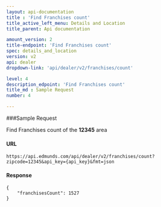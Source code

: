 ```yaml
---
layout: api-documentation
title : 'Find Franchises count'
title_active_left_menu: Details and Location
title_parent: Api documentation

amount_version: 2
title-endpoint: 'Find Franchises count'
spec: details_and_location
version: v2
api: dealer
dropdown-link: 'api/dealer/v2/franchises/count'

level: 4
description_edpoint: 'Find Franchises count'
title_md : Sample Request
number: 4

---
```


###Sample Request

Find Franchises count of the **12345** area

#### URL

    https://api.edmunds.com/api/dealer/v2/franchises/count?zipcode=12345&api_key={api_key}&fmt=json

#### Response

    {
        "franchisesCount": 1527
    }
    
